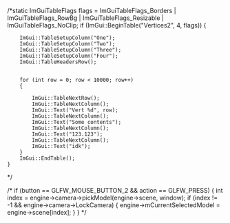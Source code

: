 /*static ImGuiTableFlags flags = ImGuiTableFlags_Borders | ImGuiTableFlags_RowBg | ImGuiTableFlags_Resizable | ImGuiTableFlags_NoClip;
    if (ImGui::BeginTable("Vertices2", 4, flags))
    {
        
        ImGui::TableSetupColumn("One");
        ImGui::TableSetupColumn("Two");
        ImGui::TableSetupColumn("Three");
        ImGui::TableSetupColumn("Four");
        ImGui::TableHeadersRow();
        

        for (int row = 0; row < 10000; row++)
        {
            
            ImGui::TableNextRow();
            ImGui::TableNextColumn();
            ImGui::Text("Vert %d", row);
            ImGui::TableNextColumn();
            ImGui::Text("Some contents");
            ImGui::TableNextColumn();
            ImGui::Text("123.123");
            ImGui::TableNextColumn();
            ImGui::Text("idk");
        }
        ImGui::EndTable();
    }
*/


/*
    if (button == GLFW_MOUSE_BUTTON_2 && action == GLFW_PRESS)
    {
        int index = engine->camera->pickModel(engine->scene, window);
        if (index != -1 && engine->camera->LockCamera)
        {
            engine->mCurrentSelectedModel = engine->scene[index];
        }
    }
*/
